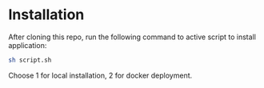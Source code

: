 # Installation

After cloning this repo, run the following command to active script to install application:

```bash
sh script.sh
```

Choose 1 for local installation, 2 for docker deployment.
